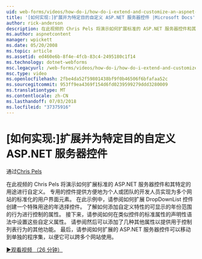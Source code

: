```yaml
---
uid: web-forms/videos/how-do-i/how-do-i-extend-and-customize-an-aspnet-server-control-for-a-specific-purpose
title: '[如何实现:]扩展并为特定目的自定义 ASP.NET 服务器控件 |Microsoft Docs'
author: rick-anderson
description: 在此视频的 Chris Pels 将演示如何扩展标准的 ASP.NET 服务器控件和其特定的用途进行自定义。 专用的控件提供 c...
ms.author: aspnetcontent
manager: wpickett
ms.date: 05/20/2008
ms.topic: article
ms.assetid: ed460e6b-8f4e-4fcb-83c4-2495180c1f14
ms.technology: dotnet-webforms
msc.legacyurl: /web-forms/videos/how-do-i/how-do-i-extend-and-customize-an-aspnet-server-control-for-a-specific-purpose
msc.type: video
ms.openlocfilehash: 2fbe4da52f59801438bf9f0b46506f6bfafaa52c
ms.sourcegitcommit: 953ff9ea4369f154d6fd0239599279ddd3280009
ms.translationtype: MT
ms.contentlocale: zh-CN
ms.lasthandoff: 07/03/2018
ms.locfileid: "37375916"
---
```

<a name="how-do-i-extend-and-customize-an-aspnet-server-control-for-a-specific-purpose"></a>[如何实现:]扩展并为特定目的自定义 ASP.NET 服务器控件
====================
通过[Chris Pels](https://twitter.com/chrispels)

在此视频的 Chris Pels 将演示如何扩展标准的 ASP.NET 服务器控件和其特定的用途进行自定义。 专用的控件提供方便地为个人或团队的开发人员实现为多个网站的标准化的用户界面元素。 在此示例中，请参阅如何扩展 DropDownList 控件创建一个特殊用途的年选择控件。 了解如何添加自定义特性的可显示的年份范围的行为进行控制的属性。 接下来，请参阅如何在类似控件的标准属性的声明性语法中设置这些自定义属性。 请参阅然后可以添加了几种其他属性以提供用于控制列表行为的其他功能。 最后，请参阅如何扩展的 ASP.NET 服务器控件可以移动到单独的程序集，以便它可以跨多个网站使用。

[&#9654;观看视频 （26 分钟）](https://channel9.msdn.com/Blogs/ASP-NET-Site-Videos/how-do-i-extend-and-customize-an-aspnet-server-control-for-a-specific-purpose)
